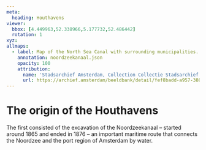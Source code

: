 ```yaml
---
meta:
  heading: Houthavens
viewer:
  bbox: [4.449963,52.338966,5.177732,52.486442]
  rotation: 1
xyz:
allmaps:
  - label: Map of the North Sea Canal with surrounding municipalities. Scale 1:50,000.
    annotation: noordzeekanaal.json
    opacity: 100
    attribution:
      name: 'Stadsarchief Amsterdam, Collection Collectie Stadsarchief Amsterdam; Kaart van Amsterdam, Image file KOKA00372000001'
      url: https://archief.amsterdam/beeldbank/detail/fef8badd-a957-380c-ea61-1600e7da1051
---
```

# The origin of the Houthavens
The first consisted of the excavation of the Noordzeekanaal – started around 1865 and ended in 1876 – an important maritime route that connects the Noordzee and the port region of Amsterdam by water.